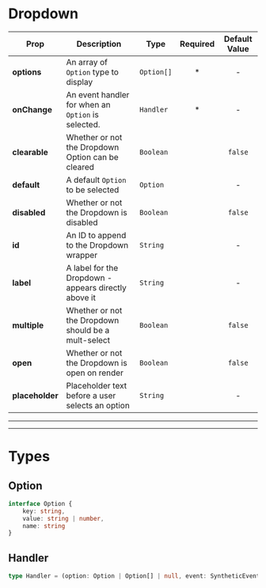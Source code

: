 # Dropdown

| Prop               | Description                                              | Type                           | Required                       | Default Value |
|--------------------|----------------------------------------------------------|--------------------------------|:------------------------------:|:-------------:|
| **options**        | An array of `Option` type to display                     | `Option[]`                     | *                              |       -       |
| **onChange**       | An event handler for when an `Option` is selected.       | `Handler`                      | *                              |       -       |
| **clearable**      | Whether or not the Dropdown Option can be cleared        | `Boolean`                      |                                |    `false`    |
| **default**        | A default `Option` to be selected                        | `Option`                       |                                |       -       |
| **disabled**       | Whether or not the Dropdown is disabled                  | `Boolean`                      |                                |    `false`    |
| **id**             | An ID to append to the Dropdown wrapper                  | `String`                       |                                |       -       |
| **label**          | A label for the Dropdown - appears directly above it     | `String`                       |                                |       -       |
| **multiple**       | Whether or not the Dropdown should be a mult-select      | `Boolean`                      |                                |    `false`    |
| **open**           | Whether or not the Dropdown is open on render            | `Boolean`                      |                                |    `false`    |
| **placeholder**    | Placeholder text before a user selects an option         | `String`                       |                                |       -       |

***

***

# Types

## Option

```ts
interface Option {
    key: string,
    value: string | number,
    name: string
}
```

## Handler

```ts
type Handler = (option: Option | Option[] | null, event: SyntheticEvent) => void;
```

